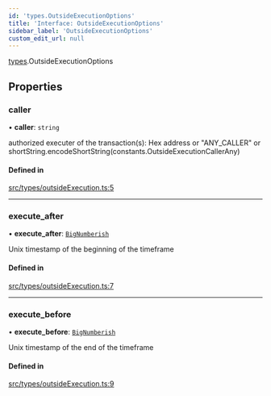```yaml
---
id: 'types.OutsideExecutionOptions'
title: 'Interface: OutsideExecutionOptions'
sidebar_label: 'OutsideExecutionOptions'
custom_edit_url: null
---
```


[types](../namespaces/types.md).OutsideExecutionOptions

## Properties

### caller

• **caller**: `string`

authorized executer of the transaction(s): Hex address or "ANY_CALLER" or shortString.encodeShortString(constants.OutsideExecutionCallerAny)

#### Defined in

[src/types/outsideExecution.ts:5](https://github.com/starknet-io/starknet.js/blob/v6.23.1/src/types/outsideExecution.ts#L5)

---

### execute_after

• **execute_after**: [`BigNumberish`](../namespaces/types.md#bignumberish)

Unix timestamp of the beginning of the timeframe

#### Defined in

[src/types/outsideExecution.ts:7](https://github.com/starknet-io/starknet.js/blob/v6.23.1/src/types/outsideExecution.ts#L7)

---

### execute_before

• **execute_before**: [`BigNumberish`](../namespaces/types.md#bignumberish)

Unix timestamp of the end of the timeframe

#### Defined in

[src/types/outsideExecution.ts:9](https://github.com/starknet-io/starknet.js/blob/v6.23.1/src/types/outsideExecution.ts#L9)
